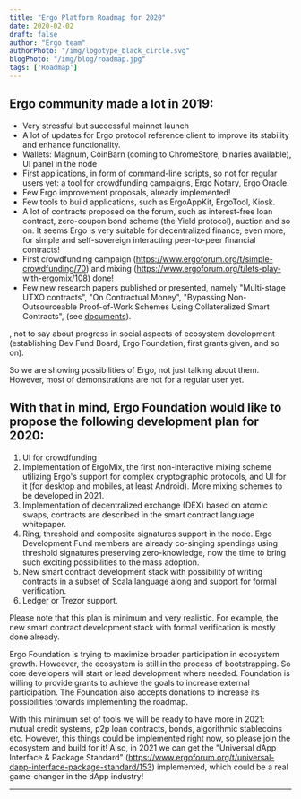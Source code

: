 ```yaml
---
title: "Ergo Platform Roadmap for 2020"
date: 2020-02-02
draft: false
author: "Ergo team"
authorPhoto: "/img/logotype_black_circle.svg"
blogPhoto: "/img/blog/roadmap.jpg"
tags: ['Roadmap']
---
```


## Ergo community made a lot in 2019:

* Very stressful but successful mainnet launch
* A lot of updates for Ergo protocol reference client to improve its stability and enhance functionality.
* Wallets: Magnum, CoinBarn (coming to ChromeStore, binaries available), UI panel in the node 
* First applications, in form of command-line scripts, so not for regular users yet: a tool for crowdfunding campaigns, Ergo Notary, Ergo Oracle.
* Few Ergo improvement proposals, already implemented!
* Few tools to build applications, such as ErgoAppKit, ErgoTool, Kiosk.
* A lot of contracts proposed on the forum, such as interest-free loan contract, zero-coupon bond scheme (the Yield protocol), auction and so on. It seems Ergo is very suitable for decentralized finance, even more, for simple and self-sovereign interacting peer-to-peer financial contracts!
* First crowdfunding campaign (https://www.ergoforum.org/t/simple-crowdfunding/70) and mixing (https://www.ergoforum.org/t/lets-play-with-ergomix/108) done!
* Few new research papers published or presented, namely "Multi-stage UTXO contracts", "On Contractual Money", "Bypassing Non-Outsourceable Proof-of-Work Schemes Using Collateralized Smart Contracts", (see [documents](https://ergoplatform.org/en/documents/)).

, not to say about progress in social aspects of ecosystem development (establishing Dev Fund Board, Ergo Foundation, first grants given, and so on).

So we are showing possibilities of Ergo, not just talking about them. However, most of demonstrations are not for a regular user yet.

##  With that in mind, Ergo Foundation would like to propose the following development plan for 2020:

  1. UI for crowdfunding
  2. Implementation of ErgoMix, the first non-interactive mixing scheme utilizing Ergo's support for complex cryptographic protocols, and UI for it (for desktop and mobiles, at least Android). More mixing schemes to be developed in 2021.
  3. Implementation of decentralized exchange (DEX) based on atomic swaps, contracts are described in the smart contract language whitepaper.
  4. Ring, threshold and composite signatures support in the node. Ergo Development Fund members are already co-singing spendings using threshold signatures preserving zero-knowledge, now the time to bring such exciting possibilities to the mass adoption.
  5. New smart contract development stack with possibility of writing contracts in a subset of Scala language along and support for formal verification.
  6. Ledger or Trezor support.

Please note that this plan is minimum and very realistic. For example, the new smart contract development stack with formal verification is mostly done already.

Ergo Foundation is trying to maximize broader participation in ecosystem growth. Howeever, the ecosystem is still in the process of bootstrapping. So core developers will start or lead development where needed. Foundation is willing to provide grants to achieve the goals to increase external participation. The Foundation also accepts donations to increase its possibilities towards implementing the roadmap.

With this minimum set of tools we will be ready to have more in 2021: mutual credit systems, p2p loan contracts, bonds, algorithmic stablecoins etc. However, this things could be implemented right now, so please join the ecosystem and build for it! Also, in 2021 we can get the "Universal dApp Interface & Package Standard" (https://www.ergoforum.org/t/universal-dapp-interface-package-standard/153) implemented, which could be a real game-changer in the dApp industry!

_____

